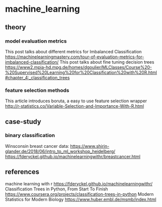 # machine_learning

## theory

### model evaluation metrics
This post talks about different metrics for Imbalanced Classification
https://machinelearningmastery.com/tour-of-evaluation-metrics-for-imbalanced-classification/
This post talks about fine tuning decision trees
https://www2.mpia-hd.mpg.de/homes/dgoulier/MLClasses/Course%20-%20Supervised%20Learning%20for%20Classification%20with%20R.html#chapter_4:_classification_trees



### feature selection methods
This article introduces boruta, a easy to use feature selection wrapper
http://r-statistics.co/Variable-Selection-and-Importance-With-R.html



## case-study

### binary classification
Winsconsin breast cancer data:
https://www.shirin-glander.de/2018/06/intro_to_ml_workshop_heidelberg/
https://fderyckel.github.io/machinelearningwithr/breastcancer.html




## references

machine learning with r
https://fderyckel.github.io/machinelearningwithr/
Classification Trees in Python, From Start To Finish
https://www.coursera.org/projects/classification-trees-in-python
Modern Statistics for Modern Biology
https://www.huber.embl.de/msmb/index.html
